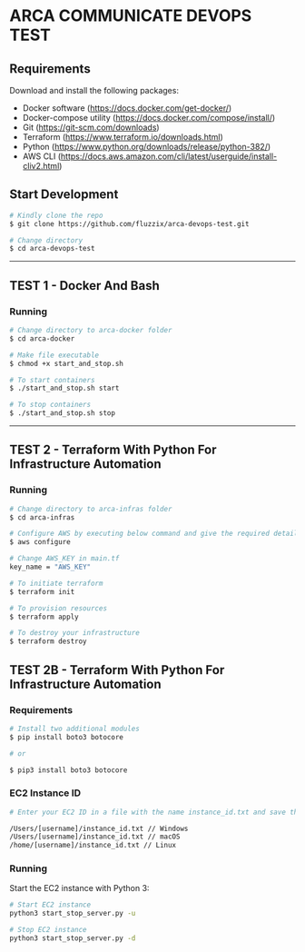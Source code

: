 # ARCA COMMUNICATE DEVOPS TEST

## Requirements

Download and install the following packages:

- Docker software (https://docs.docker.com/get-docker/)
- Docker-compose utility (https://docs.docker.com/compose/install/)
- Git (https://git-scm.com/downloads)
- Terraform (https://www.terraform.io/downloads.html)
- Python (https://www.python.org/downloads/release/python-382/)
- AWS CLI (https://docs.aws.amazon.com/cli/latest/userguide/install-cliv2.html)

## Start Development

```bash
# Kindly clone the repo
$ git clone https://github.com/fluzzix/arca-devops-test.git

# Change directory
$ cd arca-devops-test

```

---

## TEST 1 - Docker And Bash

### Running

```bash
# Change directory to arca-docker folder
$ cd arca-docker

# Make file executable
$ chmod +x start_and_stop.sh

# To start containers
$ ./start_and_stop.sh start

# To stop containers
$ ./start_and_stop.sh stop

```

---

## TEST 2 - Terraform With Python For Infrastructure Automation

### Running

```bash
# Change directory to arca-infras folder
$ cd arca-infras

# Configure AWS by executing below command and give the required details
$ aws configure

# Change AWS_KEY in main.tf
key_name = "AWS_KEY"

# To initiate terraform
$ terraform init

# To provision resources
$ terraform apply

# To destroy your infrastructure
$ terraform destroy

```

## TEST 2B - Terraform With Python For Infrastructure Automation

### Requirements

```bash
# Install two additional modules
$ pip install boto3 botocore

# or

$ pip3 install boto3 botocore

```

### EC2 Instance ID

```bash
# Enter your EC2 ID in a file with the name instance_id.txt and save this file in your Users/home folder:

/Users/[username]/instance_id.txt // Windows
/Users/[username]/instance_id.txt // macOS
/home/[username]/instance_id.txt // Linux

```

### Running

Start the EC2 instance with Python 3:

```bash
# Start EC2 instance
python3 start_stop_server.py -u

# Stop EC2 instance
python3 start_stop_server.py -d
```

